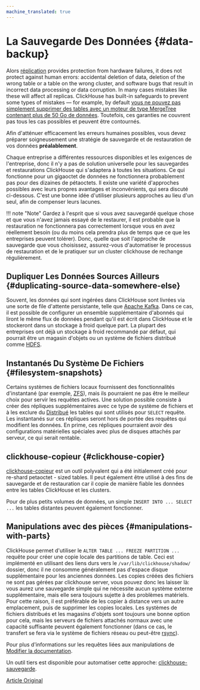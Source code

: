 ```yaml
---
machine_translated: true
---
```


# La Sauvegarde Des Données {#data-backup}

Alors [réplication](table_engines/replication.md) provides protection from hardware failures, it does not protect against human errors: accidental deletion of data, deletion of the wrong table or a table on the wrong cluster, and software bugs that result in incorrect data processing or data corruption. In many cases mistakes like these will affect all replicas. ClickHouse has built-in safeguards to prevent some types of mistakes — for example, by default [vous ne pouvez pas simplement supprimer des tables avec un moteur de type MergeTree contenant plus de 50 Go de données](https://github.com/ClickHouse/ClickHouse/blob/v18.14.18-stable/programs/server/config.xml#L322-L330). Toutefois, ces garanties ne couvrent pas tous les cas possibles et peuvent être contournés.

Afin d'atténuer efficacement les erreurs humaines possibles, vous devez préparer soigneusement une stratégie de sauvegarde et de restauration de vos données **préalablement**.

Chaque entreprise a différentes ressources disponibles et les exigences de l'entreprise, donc il n'y a pas de solution universelle pour les sauvegardes et restaurations ClickHouse qui s'adaptera à toutes les situations. Ce qui fonctionne pour un gigaoctet de données ne fonctionnera probablement pas pour des dizaines de pétaoctets. Il existe une variété d'approches possibles avec leurs propres avantages et inconvénients, qui sera discuté ci-dessous. C'est une bonne idée d'utiliser plusieurs approches au lieu d'un seul, afin de compenser leurs lacunes.

!!! note "Note"
    Gardez à l'esprit que si vous avez sauvegardé quelque chose et que vous n'avez jamais essayé de le restaurer, il est probable que la restauration ne fonctionnera pas correctement lorsque vous en avez réellement besoin (ou du moins cela prendra plus de temps que ce que les entreprises peuvent tolérer). Donc, quelle que soit l'approche de sauvegarde que vous choisissez, assurez-vous d'automatiser le processus de restauration et de le pratiquer sur un cluster clickhouse de rechange régulièrement.

## Dupliquer Les Données Sources Ailleurs {#duplicating-source-data-somewhere-else}

Souvent, les données qui sont ingérées dans ClickHouse sont livrées via une sorte de file d'attente persistante, telle que [Apache Kafka](https://kafka.apache.org). Dans ce cas, il est possible de configurer un ensemble supplémentaire d'abonnés qui liront le même flux de données pendant qu'il est écrit dans ClickHouse et le stockeront dans un stockage à froid quelque part. La plupart des entreprises ont déjà un stockage à froid recommandé par défaut, qui pourrait être un magasin d'objets ou un système de fichiers distribué comme [HDFS](https://hadoop.apache.org/docs/stable/hadoop-project-dist/hadoop-hdfs/HdfsDesign.html).

## Instantanés Du Système De Fichiers {#filesystem-snapshots}

Certains systèmes de fichiers locaux fournissent des fonctionnalités d'instantané (par exemple, [ZFS](https://en.wikipedia.org/wiki/ZFS)), mais ils pourraient ne pas être le meilleur choix pour servir les requêtes actives. Une solution possible consiste à créer des répliques supplémentaires avec ce type de système de fichiers et à les exclure du [Distribué](table_engines/distributed.md) les tables qui sont utilisés pour `SELECT` requête. Les instantanés sur ces répliques seront hors de portée des requêtes qui modifient les données. En prime, ces répliques pourraient avoir des configurations matérielles spéciales avec plus de disques attachés par serveur, ce qui serait rentable.

## clickhouse-copieur {#clickhouse-copier}

[clickhouse-copieur](utils/clickhouse-copier.md) est un outil polyvalent qui a été initialement créé pour re-shard petaoctet - sized tables. Il peut également être utilisé à des fins de sauvegarde et de restauration car il copie de manière fiable les données entre les tables ClickHouse et les clusters.

Pour de plus petits volumes de données, un simple `INSERT INTO ... SELECT ...` les tables distantes peuvent également fonctionner.

## Manipulations avec des pièces {#manipulations-with-parts}

ClickHouse permet d'utiliser le `ALTER TABLE ... FREEZE PARTITION ...` requête pour créer une copie locale des partitions de table. Ceci est implémenté en utilisant des liens durs vers le `/var/lib/clickhouse/shadow/` dossier, donc il ne consomme généralement pas d'espace disque supplémentaire pour les anciennes données. Les copies créées des fichiers ne sont pas gérées par clickhouse server, vous pouvez donc les laisser là: vous aurez une sauvegarde simple qui ne nécessite aucun système externe supplémentaire, mais elle sera toujours sujette à des problèmes matériels. Pour cette raison, il est préférable de les copier à distance vers un autre emplacement, puis de supprimer les copies locales. Les systèmes de fichiers distribués et les magasins d'objets sont toujours une bonne option pour cela, mais les serveurs de fichiers attachés normaux avec une capacité suffisante peuvent également fonctionner (dans ce cas, le transfert se fera via le système de fichiers réseau ou peut-être [rsync](https://en.wikipedia.org/wiki/Rsync)).

Pour plus d'informations sur les requêtes liées aux manipulations de [Modifier la documentation](../query_language/alter.md#alter_manipulations-with-partitions).

Un outil tiers est disponible pour automatiser cette approche: [clickhouse-sauvegarde](https://github.com/AlexAkulov/clickhouse-backup).

[Article Original](https://clickhouse.tech/docs/en/operations/backup/) <!--hide-->
